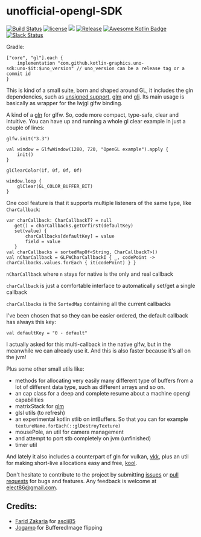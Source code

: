 # unofficial-opengl-SDK

[![Build Status](https://travis-ci.org/kotlin-graphics/uno-sdk.svg?branch=master)](https://travis-ci.org/kotlin-graphics/uno-sdk) 
[![license](https://img.shields.io/badge/License-MIT-orange.svg)](https://github.com/kotlin-graphics/uno-sdk/blob/master/LICENSE) 
![](https://reposs.herokuapp.com/?path=kotlin-graphics/uno-sdk&color=yellow) 
[![Release](https://jitpack.io/v/kotlin-graphics/uno-sdk.svg)](https://jitpack.io/#kotlin-graphics/uno-sdk)
[![Awesome Kotlin Badge](https://kotlin.link/awesome-kotlin.svg)](https://github.com/KotlinBy/awesome-kotlin) 
[![Slack Status](http://slack.kotlinlang.org/badge.svg)](http://slack.kotlinlang.org/)

Gradle:
```
["core", "gl"].each {
    implementation "com.github.kotlin-graphics.uno-sdk:uno-$it:$uno_version" // uno_version can be a release tag or a commit id
}
```

This is kind of a small suite, born and shaped around GL, it includes the gln dependencies, such as [unsigned support](https://github.com/elect86/kotlin-unsigned), [glm](https://github.com/kotlin-graphics/glm) and [gli](https://github.com/kotlin-graphics/gli). Its main usage is basically as wrapper for the lwjgl glfw binding.

A kind of a [gln](https://github.com/kotlin-graphics/glm) for glfw. So, code more compact, type-safe, clear and intuitive. You can have up and running a whole gl clear example in just a couple of lines:

    glfw.init("3.3")

    val window = GlfwWindow(1280, 720, "OpenGL example").apply {
        init()
    }
            
    glClearColor(1f, 0f, 0f, 0f)

    window.loop {
        glClear(GL_COLOR_BUFFER_BIT)
    }

One cool feature is that it supports multiple listeners of the same type, like `CharCallback`:

    var charCallback: CharCallbackT? = null
       get() = charCallbacks.getOrfirst(defaultKey)
       set(value) {
           charCallbacks[defaultKey] = value
           field = value
       }
    val charCallbacks = sortedMapOf<String, CharCallbackT>()
    val nCharCallback = GLFWCharCallbackI { _, codePoint -> charCallbacks.values.forEach { it(codePoint) } }
    
`nCharCallback` where `n` stays for native is the only and real callback

`charCallback` is just a comfortable interface to automatically set/get a single callback

`charCallbacks` is the `SortedMap` containing all the current callbacks

I've been chosen that so they can be easier ordered, the default callback has always this key:

`val defaultKey = "0 - default"`

I actually asked for this multi-callback in the native glfw, but in the meanwhile we can already use it. And this is also faster because it's all on the jvm!
    
Plus some other small utils like:
- methods for allocating very easily many different type of buffers from a lot of different data type, such as different arrays and so on.
- an cap class for a deep and complete resume about a machine opengl capabilities
- matrixStack for [glm](https://github.com/kotlin-graphics/glm)
- glsl utils (to refresh)
- an experimental kotlin stlib on intBuffers. So that you can for example `textureName.forEach(::glDestroyTexture)`
- mousePole, an util for camera management
- and attempt to port stb completely on jvm (unfinished)
- timer util

And lately it also includes a counterpart of gln for vulkan, [vkk](https://github.com/kotlin-graphics/vkk), plus an util for making short-live allocations easy and free, [kool](https://github.com/kotlin-graphics/kool).


Don't hesitate to contribute to the project by submitting [issues](https://github.com/kotlin-graphics/uno-sdk/issues) or [pull requests](https://github.com/kotlin-graphics/uno-sdk/pulls) for bugs and features. Any feedback is welcome at [elect86@gmail.com](mailto://elect86@gmail.com).



## Credits:

- [Farid Zakaria](https://github.com/fzakaria) for [ascii85](https://github.com/fzakaria/ascii85)
- [Jogamp](http://jogamp.org/) for BufferedImage flipping 
